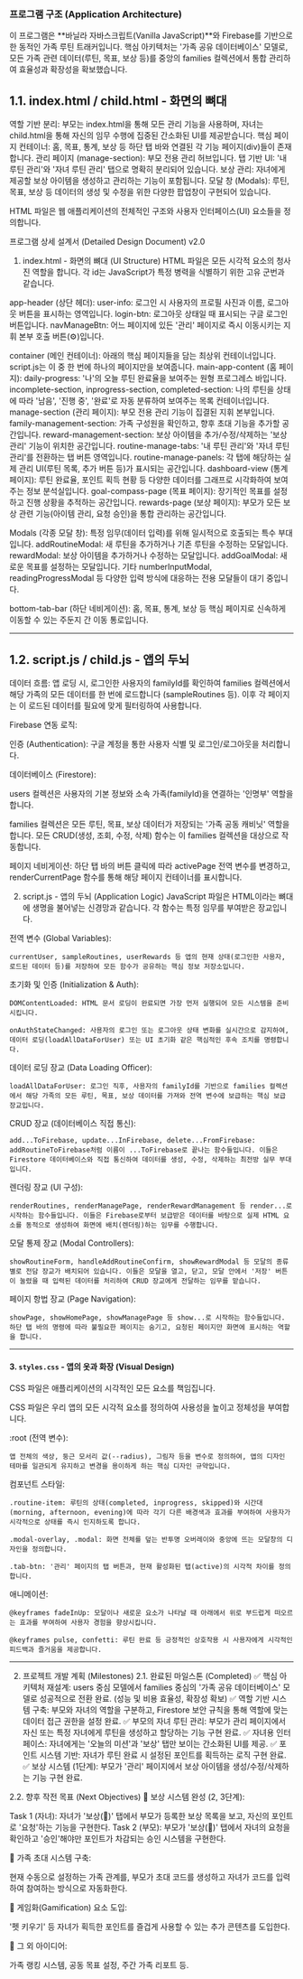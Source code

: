 ### **프로그램 구조 (Application Architecture)**

이 프로그램은 **바닐라 자바스크립트(Vanilla JavaScript)**와 Firebase를 기반으로 한 동적인 가족 루틴 트래커입니다. 핵심 아키텍처는 '가족 공유 데이터베이스' 모델로, 모든 가족 관련 데이터(루틴, 목표, 보상 등)를 중앙의 families 컬렉션에서 통합 관리하여 효율성과 확장성을 확보했습니다.

## 1.1. index.html / child.html - 화면의 뼈대
역할 기반 분리: 부모는 index.html을 통해 모든 관리 기능을 사용하며, 자녀는 child.html을 통해 자신의 임무 수행에 집중된 간소화된 UI를 제공받습니다.
핵심 페이지 컨테이너: 홈, 목표, 통계, 보상 등 하단 탭 바와 연결된 각 기능 페이지(div)들이 존재합니다.
관리 페이지 (manage-section): 부모 전용 관리 허브입니다.
탭 기반 UI: '내 루틴 관리'와 '자녀 루틴 관리' 탭으로 명확히 분리되어 있습니다.
보상 관리: 자녀에게 제공할 보상 아이템을 생성하고 관리하는 기능이 포함됩니다.
모달 창 (Modals): 루틴, 목표, 보상 등 데이터의 생성 및 수정을 위한 다양한 팝업창이 구현되어 있습니다.


HTML 파일은 웹 애플리케이션의 전체적인 구조와 사용자 인터페이스(UI) 요소들을 정의합니다.

프로그램 상세 설계서 (Detailed Design Document) v2.0

1. index.html - 화면의 뼈대 (UI Structure)
HTML 파일은 모든 시각적 요소의 청사진 역할을 합니다. 각 id는 JavaScript가 특정 병력을 식별하기 위한 고유 군번과 같습니다.

app-header (상단 헤더):
    user-info: 로그인 시 사용자의 프로필 사진과 이름, 로그아웃 버튼을 표시하는 영역입니다.
    login-btn: 로그아웃 상태일 때 표시되는 구글 로그인 버튼입니다.
    navManageBtn: 어느 페이지에 있든 '관리' 페이지로 즉시 이동시키는 지휘 본부 호출 버튼(⚙️)입니다.

container (메인 컨테이너):
아래의 핵심 페이지들을 담는 최상위 컨테이너입니다. script.js는 이 중 한 번에 하나의 페이지만을 보여줍니다.
    main-app-content (홈 페이지):
        daily-progress: '나'의 오늘 루틴 완료율을 보여주는 원형 프로그레스 바입니다.
        incomplete-section, inprogress-section, completed-section: 나의 루틴을 상태에 따라 '남음', '진행 중', '완료'로 자동 분류하여 보여주는 목록 컨테이너입니다.
    manage-section (관리 페이지): 부모 전용 관리 기능이 집결된 지휘 본부입니다.
        family-management-section: 가족 구성원을 확인하고, 향후 초대 기능을 추가할 공간입니다.
        reward-management-section: 보상 아이템을 추가/수정/삭제하는 '보상 관리' 기능이 위치한 공간입니다.
        routine-manage-tabs: '내 루틴 관리'와 '자녀 루틴 관리'를 전환하는 탭 버튼 영역입니다.
        routine-manage-panels: 각 탭에 해당하는 실제 관리 UI(루틴 목록, 추가 버튼 등)가 표시되는 공간입니다.
    dashboard-view (통계 페이지): 루틴 완료율, 포인트 획득 현황 등 다양한 데이터를 그래프로 시각화하여 보여주는 정보 분석실입니다.
    goal-compass-page (목표 페이지): 장기적인 목표를 설정하고 진행 상황을 추적하는 공간입니다.
    rewards-page (보상 페이지): 부모가 모든 보상 관련 기능(아이템 관리, 요청 승인)을 통합 관리하는 공간입니다.

Modals (각종 모달 창):
특정 임무(데이터 입력)를 위해 일시적으로 호출되는 특수 부대입니다.
addRoutineModal: 새 루틴을 추가하거나 기존 루틴을 수정하는 모달입니다.
rewardModal: 보상 아이템을 추가하거나 수정하는 모달입니다.
addGoalModal: 새로운 목표를 설정하는 모달입니다.
기타 numberInputModal, readingProgressModal 등 다양한 입력 방식에 대응하는 전용 모달들이 대기 중입니다.

bottom-tab-bar (하단 네비게이션):
홈, 목표, 통계, 보상 등 핵심 페이지로 신속하게 이동할 수 있는 주둔지 간 이동 통로입니다.

---

## 1.2. script.js / child.js - 앱의 두뇌

데이터 흐름: 앱 로딩 시, 로그인한 사용자의 familyId를 확인하여 families 컬렉션에서 해당 가족의 모든 데이터를 한 번에 로드합니다 (sampleRoutines 등). 이후 각 페이지는 이 로드된 데이터를 필요에 맞게 필터링하여 사용합니다.

Firebase 연동 로직:

인증 (Authentication): 구글 계정을 통한 사용자 식별 및 로그인/로그아웃을 처리합니다.

데이터베이스 (Firestore):

users 컬렉션은 사용자의 기본 정보와 소속 가족(familyId)을 연결하는 '인명부' 역할을 합니다.

families 컬렉션은 모든 루틴, 목표, 보상 데이터가 저장되는 '가족 공동 캐비닛' 역할을 합니다. 모든 CRUD(생성, 조회, 수정, 삭제) 함수는 이 families 컬렉션을 대상으로 작동합니다.

페이지 네비게이션: 하단 탭 바의 버튼 클릭에 따라 activePage 전역 변수를 변경하고, renderCurrentPage 함수를 통해 해당 페이지 컨테이너를 표시합니다.

2. script.js - 앱의 두뇌 (Application Logic)
JavaScript 파일은 HTML이라는 뼈대에 생명을 불어넣는 신경망과 같습니다. 각 함수는 특정 임무를 부여받은 장교입니다.

전역 변수 (Global Variables):

    currentUser, sampleRoutines, userRewards 등 앱의 현재 상태(로그인한 사용자, 로드된 데이터 등)를 저장하여 모든 함수가 공유하는 핵심 정보 저장소입니다.

초기화 및 인증 (Initialization & Auth):

    DOMContentLoaded: HTML 문서 로딩이 완료되면 가장 먼저 실행되어 모든 시스템을 준비시킵니다.

    onAuthStateChanged: 사용자의 로그인 또는 로그아웃 상태 변화를 실시간으로 감지하여, 데이터 로딩(loadAllDataForUser) 또는 UI 초기화 같은 핵심적인 후속 조치를 명령합니다.

데이터 로딩 장교 (Data Loading Officer):

    loadAllDataForUser: 로그인 직후, 사용자의 familyId를 기반으로 families 컬렉션에서 해당 가족의 모든 루틴, 목표, 보상 데이터를 가져와 전역 변수에 보급하는 핵심 보급 장교입니다.

CRUD 장교 (데이터베이스 직접 통신):

    add...ToFirebase, update...InFirebase, delete...FromFirebase: addRoutineToFirebase처럼 이름이 ...ToFirebase로 끝나는 함수들입니다. 이들은 Firestore 데이터베이스와 직접 통신하여 데이터를 생성, 수정, 삭제하는 최전방 실무 부대입니다.

렌더링 장교 (UI 구성):

    renderRoutines, renderManagePage, renderRewardManagement 등 render...로 시작하는 함수들입니다. 이들은 Firebase로부터 보급받은 데이터를 바탕으로 실제 HTML 요소를 동적으로 생성하여 화면에 배치(렌더링)하는 임무를 수행합니다.

모달 통제 장교 (Modal Controllers):

    showRoutineForm, handleAddRoutineConfirm, showRewardModal 등 모달의 종류별로 전담 장교가 배치되어 있습니다. 이들은 모달을 열고, 닫고, 모달 안에서 '저장' 버튼이 눌렸을 때 입력된 데이터를 처리하여 CRUD 장교에게 전달하는 임무를 맡습니다.

페이지 항법 장교 (Page Navigation):

    showPage, showHomePage, showManagePage 등 show...로 시작하는 함수들입니다. 하단 탭 바의 명령에 따라 불필요한 페이지는 숨기고, 요청된 페이지만 화면에 표시하는 역할을 합니다.



---

#### **3. `styles.css` - 앱의 옷과 화장 (Visual Design)**

CSS 파일은 애플리케이션의 시각적인 모든 요소를 책임집니다.

CSS 파일은 우리 앱의 모든 시각적 요소를 정의하여 사용성을 높이고 정체성을 부여합니다.

:root (전역 변수):

    앱 전체의 색상, 둥근 모서리 값(--radius), 그림자 등을 변수로 정의하여, 앱의 디자인 테마를 일관되게 유지하고 변경을 용이하게 하는 핵심 디자인 규약입니다.

컴포넌트 스타일:

    .routine-item: 루틴의 상태(completed, inprogress, skipped)와 시간대(morning, afternoon, evening)에 따라 각기 다른 배경색과 효과를 부여하여 사용자가 시각적으로 상태를 즉시 인지하도록 합니다.

    .modal-overlay, .modal: 화면 전체를 덮는 반투명 오버레이와 중앙에 뜨는 모달창의 디자인을 정의합니다.

    .tab-btn: '관리' 페이지의 탭 버튼과, 현재 활성화된 탭(active)의 시각적 차이를 정의합니다.

애니메이션:

    @keyframes fadeInUp: 모달이나 새로운 요소가 나타날 때 아래에서 위로 부드럽게 떠오르는 효과를 부여하여 사용자 경험을 향상시킵니다.

    @keyframes pulse, confetti: 루틴 완료 등 긍정적인 상호작용 시 사용자에게 시각적인 피드백과 즐거움을 제공합니다.



---
2. 프로젝트 개발 계획 (Milestones)
2.1. 완료된 마일스톤 (Completed)
✅ 핵심 아키텍처 재설계: users 중심 모델에서 families 중심의 '가족 공유 데이터베이스' 모델로 성공적으로 전환 완료. (성능 및 비용 효율성, 확장성 확보)
✅ 역할 기반 시스템 구축: 부모와 자녀의 역할을 구분하고, Firestore 보안 규칙을 통해 역할에 맞는 데이터 접근 권한을 설정 완료.
✅ 부모의 자녀 루틴 관리: 부모가 관리 페이지에서 자신 또는 특정 자녀에게 루틴을 생성하고 할당하는 기능 구현 완료.
✅ 자녀용 인터페이스: 자녀에게는 '오늘의 미션'과 '보상' 탭만 보이는 간소화된 UI를 제공.
✅ 포인트 시스템 기반: 자녀가 루틴 완료 시 설정된 포인트를 획득하는 로직 구현 완료.
✅ 보상 시스템 (1단계): 부모가 '관리' 페이지에서 보상 아이템을 생성/수정/삭제하는 기능 구현 완료.

2.2. 향후 작전 목표 (Next Objectives)
🎯 보상 시스템 완성 (2, 3단계):

Task 1 (자녀): 자녀가 '보상(🎁)' 탭에서 부모가 등록한 보상 목록을 보고, 자신의 포인트로 '요청'하는 기능을 구현한다.
Task 2 (부모): 부모가 '보상(🎁)' 탭에서 자녀의 요청을 확인하고 '승인'해야만 포인트가 차감되는 승인 시스템을 구현한다.

🎯 가족 초대 시스템 구축:

현재 수동으로 설정하는 가족 관계를, 부모가 초대 코드를 생성하고 자녀가 코드를 입력하여 참여하는 방식으로 자동화한다.

🎯 게임화(Gamification) 요소 도입:

'펫 키우기' 등 자녀가 획득한 포인트를 즐겁게 사용할 수 있는 추가 콘텐츠를 도입한다.

🎯 그 외 아이디어:

가족 랭킹 시스템, 공동 목표 설정, 주간 가족 리포트 등.

